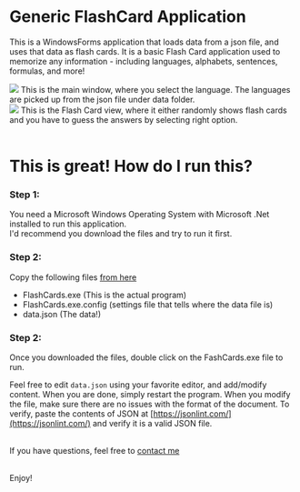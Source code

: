 # Generic FlashCard Application

This is a WindowsForms application that loads data from a json file, and uses that data as flash cards. It is a basic Flash Card application used to memorize any information - including languages, alphabets, sentences, formulas, and more!

<img src="https://raw.githubusercontent.com/skalavala/FlashCards/master/images/main_window.png"/>
This is the main window, where you select the language. The languages are picked up from the json file under data folder.
<br>
<img src="https://raw.githubusercontent.com/skalavala/FlashCards/master/images/flashcard.png" />
This is the Flash Card view, where it either randomly shows flash cards and you have to guess the answers by selecting right option. 
<br><br>

# This is great! How do I run this?

### Step 1:
You need a Microsoft Windows Operating System with Microsoft .Net installed to run this application. <br>
I'd recommend you download the files and try to run it first.

### Step 2: 
Copy the following files [from here](https://github.com/skalavala/FlashCards/tree/master/Output)

* FlashCards.exe (This is the actual program)
* FlashCards.exe.config (settings file that tells where the data file is)
* data.json (The data!)

### Step 2: 
Once you downloaded the files, double click on the FashCards.exe file to run.<br>

Feel free to edit `data.json` using your favorite editor, and add/modify content. When you are done, simply restart the program. When you modify the file, make sure there are no issues with the format of the document. To verify, paste the contents of JSON at [https://jsonlint.com/](https://jsonlint.com/) and verify it is a valid JSON file.
<br><br>

If you have questions, feel free to [contact me](https://github.com/skalavala/FlashCards/issues/new)

<br>
Enjoy!